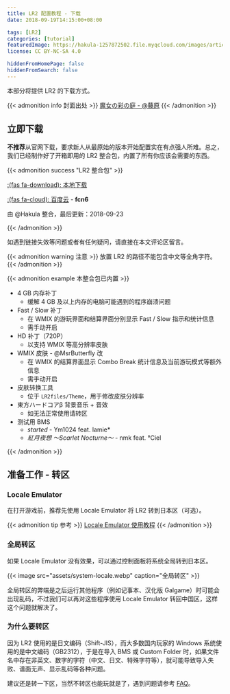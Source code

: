 ```yaml
---
title: LR2 配置教程 - 下载
date: 2018-09-19T14:15:00+08:00

tags: [LR2]
categories: [tutorial]
featuredImage: https://hakula-1257872502.file.myqcloud.com/images/article-covers/69065999.webp
license: CC BY-NC-SA 4.0

hiddenFromHomePage: false
hiddenFromSearch: false
---
```


本部分将提供 LR2 的下载方式。

<!--more-->

{{< admonition info 封面出处 >}}
[魔女の彩の庭 - @藤原](https://www.pixiv.net/artworks/69065999)
{{< /admonition >}}

## 立即下载

**不推荐**从官网下载，要求新人从最原始的版本开始配置实在有点强人所难。总之，我们已经制作好了开箱即用的 LR2 整合包，内置了所有你应该会需要的东西。

{{< admonition success "LR2 整合包" >}}

[:(fas fa-download):  本地下载](https://files.hakula.xyz/LR2)

[:(fas fa-cloud):  百度云](https://pan.baidu.com/s/17J8SD82VemKUS0OW2c3y-w) - **fcn6**

由 @Hakula 整合，最后更新：2018-09-23

{{< /admonition >}}

如遇到链接失效等问题或者有任何疑问，请直接在本文评论区留言。

{{< admonition warning 注意 >}}
放置 LR2 的路径不能包含中文等全角字符。
{{< /admonition >}}

{{< admonition example 本整合包已内置 >}}

- 4 GB 内存补丁
  - 缓解 4 GB 及以上内存的电脑可能遇到的程序崩溃问题
- Fast / Slow 补丁
  - 在 WMIX 的游玩界面和结算界面分别显示 Fast / Slow 指示和统计信息
  - 需手动开启
- HD 补丁（720P）
  - 以支持 WMIX 等高分辨率皮肤
- WMIX 皮肤 - @MsrButterfly 改
  - 在 WMIX 的结算界面显示 Combo Break 统计信息及当前游玩模式等额外信息
  - 需手动开启
- 皮肤转换工具
  - 位于 `LR2files/Theme`，用于修改皮肤分辨率
- 東方ハードコアβ 背景音乐 + 音效
  - 如无法正常使用请转区
- 测试用 BMS
  - *started* - Ym1024 feat. lamie*
  - *紅月夜想 ～Scarlet Nocturne～* - nmk feat. °Ciel

{{< /admonition >}}

## 准备工作 - 转区

### Locale Emulator

在打开游戏前，推荐先使用 Locale Emulator 将 LR2 转到日本区（可选）。

{{< admonition tip 参考 >}}
[Locale Emulator 使用教程](https://pooi.moe/Locale-Emulator)
{{< /admonition >}}

### 全局转区

如果 Locale Emulator 没有效果，可以通过控制面板将系统全局转到日本区。

{{< image src="assets/system-locale.webp" caption="全局转区" >}}

全局转区的弊端是之后运行其他程序（例如记事本、汉化版 Galgame）时可能会出现乱码，不过我们可以再对这些程序使用 Locale Emulator 转回中国区，这样这个问题就解决了。

### 为什么要转区

因为 LR2 使用的是日文编码（Shift-JIS），而大多数国内玩家的 Windows 系统使用的是中文编码（GB2312），于是在导入 BMS 或 Custom Folder 时，如果文件名中存在非英文、数字的字符（中文、日文、特殊字符等），就可能导致导入失败、谱面无声、显示乱码等各种问题。

建议还是转一下区，当然不转区也能玩就是了，遇到问题请参考 [FAQ](../faq)。
